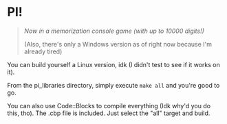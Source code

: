 # PI!  
 > *Now in a memorization console game (with up to 10000 digits!)*
 > 
 > (Also, there's only a Windows version as of right now because I'm already tired)

You can build yourself a Linux version, idk (I didn't test to see if it works on it).

From the pi_libraries directory, simply execute `make all` and you're good to go.

You can also use Code::Blocks to compile everything (Idk why'd you do this, tho). The .cbp file is included. Just select the "all" target and build.
